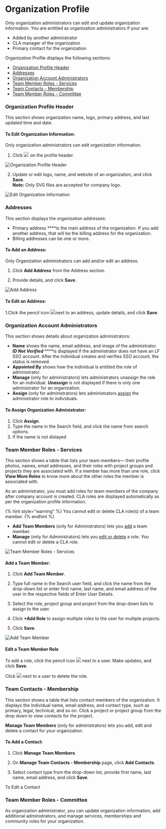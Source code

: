 # Organization Profile

Only organization administrators can edit and update organization information. You are entitled as organization administrators if your are:

* Added by another administrator
* CLA manager of the organization
* Primary contact for the organization

Organization Profile displays the following sections:

* [Organization Profile Header](organization-profile.md#organization-profile-header)
* [Addresses](organization-profile.md#addresses)
* [Organization Account Administrators](organization-profile.md#organization-account-administrators)
* [Team Member Roles - Services](organization-profile.md#team-member-roles-services-1)
* [Team Contacts - Membership](organization-profile.md#team-contacts-membership)
* [Team Member Roles - Committee](organization-profile.md#team-member-roles-services-1)

### Organization Profile Header

This section shows organization name, logo, primary address, and last updated time and date.

#### To Edit Organization Information:

Only organization administrators can edit organization information.

1. Click ![](https://firebasestorage.googleapis.com/v0/b/gitbook-28427.appspot.com/o/assets%2F-M2DCN9UgoRgMEkgnLyP%2F-MA6GWiKNR8NbAdZLdDp%2F-MA6JwfLBLbIeqxWexWs%2Fedit%20CTA%20button.png?alt=media&token=9bd600af-26bb-448f-9123-a08056015c16) on the profile header.

![Organization Profile Header](https://gblobscdn.gitbook.com/assets%2F-M2DCN9UgoRgMEkgnLyP%2F-MCG0ZgOotHmnpEOjEnM%2F-MCHSrkX0s_qAbub5_Bz%2Forg%20profile%20header.png?alt=media&token=e5085c7b-88c0-4992-93fb-13f1dae29fe8)

2. Update or edit logo, name, and website of an organization, and click **Save**.  
     **Note:** Only SVG files are accepted for company logo.

![Edit Organization Information](../../.gitbook/assets/edit-organization-information.png)

### Addresses

This section displays the organization addresses:

* Primary address ****is the main address of the organization. If you add another address, that will be the billing address for the organization.
* Billing addresses can be one or more.

#### To Add an Address:

Only Organization administrators can add and/or edit an address.

1.  Click **Add Address** from the Address section.

2. Provide details, and click **Save**.

![Add Address](../../.gitbook/assets/add-address.png)

#### To Edit an Address:

1.Click the pencil icon ![](../../.gitbook/assets/edit-cta.png)next to an address, update details, and click **Save**.

### Organization Account Administrators

This section shows details about organization administrators:

* **Name** shows the name, email address, and image of the administrator. _**ID Not Verified**_  ****is displayed if the administrator does not have an LF SSO account. After the individual creates and verifies SSO account, the status is removed.
* **Appointed By** shows how the individual is entitled the role of administrator.
* **Manage** \(only for administrators\) lets administrators unassign the role for an individual. _**Unassign**_ is not displayed if there is only one administrator for an organization.
* **Assign** \(only for administrators\) lets administrators [assign](organization-profile.md#to-assign-organization-administrator) the administrator role to individuals.

#### To Assign Organization Administrator:

1. Click **Assign**.
2. Type the name in the Search field, and click the name from search options.
3. If the name is not dislayed

### Team Member Roles - Services

This section shows a table that lists your team members— their profile photos, names, email addresses, and their roles with project groups and projects they are associated with. If a member has more than one role, click **View More Roles** to know more about the other roles the member is associated with.

As an administrator, you must add roles for team members of the company after company account is created. CLA roles are displayed automatically as per the organization profile information.

{% hint style="warning" %}
You cannot edit or delete CLA role\(s\) of a team member.
{% endhint %}

* **Add Team Members** \(only for Administrators\) lets you [add](organization-profile.md#add-a-team-member) a team member.
* **Manage** \(only for Administrators\) lets you [edit or delete](organization-profile.md#edit-a-team-member-role) a role. You cannot edit or delete a CLA role.

![Team Member Roles - Services](../../.gitbook/assets/team-member-roles-services.png)

#### Add a Team Member:

1. Click **Add Team Member**.

 2. Type full name in the Search user field, and click the name from the drop-down list or enter first name, last name, and email address of the user in the respective fields of Enter User Details.

3. Select the role, project group and project from the drop-down lists to assign to the user.

4. Click **+Add Role** to assign multiple roles to the user for multiple projects.

5. Click **Save**.

![Add Team Member](../../.gitbook/assets/add-team-member.png)

#### Edit a Team Member Role

To edit a role, click the pencil icon ![](../../.gitbook/assets/edit-cta.png) next to a user. Make updates, and click **Save**.

Click ![](../../.gitbook/assets/delete.png) next to a user to delete the role.

### Team Contacts - Membership

This section shows a table that lists contact members of the organization. It displays the individual name, email address, and contact type, such as primary, legal, technical, and so on. Click a project or project group from the drop down to view contacts for the project.

**Manage Team Members** \(only for administrators\) lets you add, edit and delete a contact for your organization.

#### To Add a Contact:

1. Click **Manage Team Members**.

2. On **Manage Team Contacts - Membership** page, click **Add Contacts**.

3. Select contact type from the drop-down list, provide first name, last name, email address, and click **Save**.

To Edit a Contact



### Team Member Roles - Committee

As organization administrator, you can update organization information, add additional administrators, and manage services, memberships and community roles for your organization.

